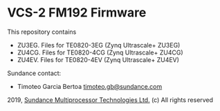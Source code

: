 # VCS-2 FM192 Firmware

This repository contains 

* ZU3EG. Files for TE0820-3EG (Zynq Ultrascale+ ZU3EG) 
* ZU4CG. Files for TE0820-4CG (Zynq Ultrascale+ ZU4CG) 
* ZU4EV. Files for TE0820-4EV (Zynq Ultrascale+ ZU4EV) 

Sundance contact: 
* Timoteo Garcia Bertoa timoteo.gb@sundance.com

2019, [Sundance Multiprocessor Technologies Ltd.](http://www.sundance.technology/) (c) All rights reserved
